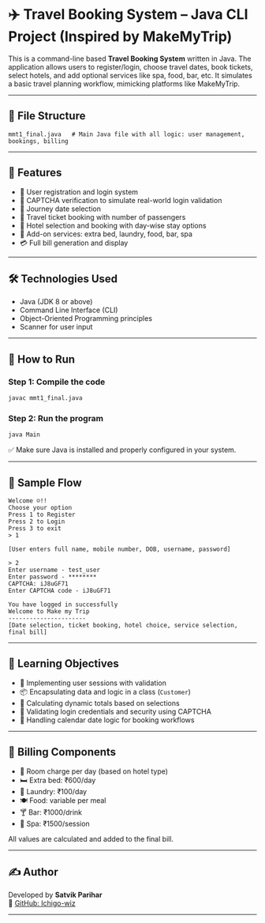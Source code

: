 # ✈️ Travel Booking System – Java CLI Project (Inspired by MakeMyTrip)

This is a command-line based **Travel Booking System** written in Java. The application allows users to register/login, choose travel dates, book tickets, select hotels, and add optional services like spa, food, bar, etc. It simulates a basic travel planning workflow, mimicking platforms like MakeMyTrip.

---

## 📁 File Structure

```
mmt1_final.java   # Main Java file with all logic: user management, bookings, billing
```

---

## 🚀 Features

- 👤 User registration and login system  
- 🔐 CAPTCHA verification to simulate real-world login validation  
- 📅 Journey date selection  
- 🚌 Travel ticket booking with number of passengers  
- 🏨 Hotel selection and booking with day-wise stay options  
- 🧾 Add-on services: extra bed, laundry, food, bar, spa  
- 💳 Full bill generation and display  

---

## 🛠️ Technologies Used

- Java (JDK 8 or above)  
- Command Line Interface (CLI)  
- Object-Oriented Programming principles  
- Scanner for user input  

---

## 📌 How to Run

### Step 1: Compile the code
```bash
javac mmt1_final.java
```

### Step 2: Run the program
```bash
java Main
```

✅ Make sure Java is installed and properly configured in your system.

---

## 🧪 Sample Flow

```
Welcome ☺️!!
Choose your option
Press 1 to Register
Press 2 to Login
Press 3 to exit
> 1

[User enters full name, mobile number, DOB, username, password]

> 2
Enter username - test_user
Enter password - ********
CAPTCHA: iJ8uGF71
Enter CAPTCHA code - iJ8uGF71

You have logged in successfully
Welcome to Make my Trip
----------------------
[Date selection, ticket booking, hotel choice, service selection, final bill]
```

---

## 🎯 Learning Objectives

- 🔄 Implementing user sessions with validation  
- 📦 Encapsulating data and logic in a class (`Customer`)  
- 🧮 Calculating dynamic totals based on selections  
- 🛂 Validating login credentials and security using CAPTCHA  
- 📅 Handling calendar date logic for booking workflows  

---

## 📄 Billing Components

- 💺 Room charge per day (based on hotel type)
- 🛏️ Extra bed: ₹600/day  
- 🧺 Laundry: ₹100/day  
- 🍽️ Food: variable per meal  
- 🍸 Bar: ₹1000/drink  
- 💆 Spa: ₹1500/session  

All values are calculated and added to the final bill.

---

## ✍️ Author

Developed by **Satvik Parihar**  
🔗 [GitHub: Ichigo-wiz](https://github.com/Ichigo-wiz)

---
